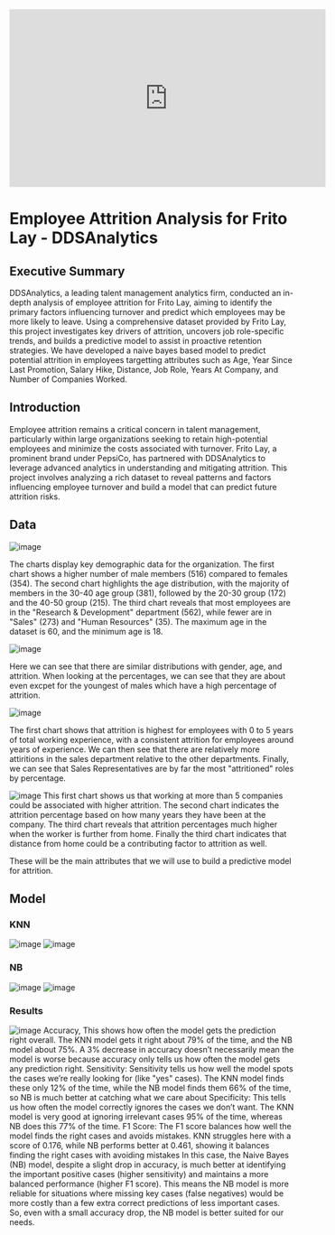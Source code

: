 <iframe width="560" height="315" src="https://www.youtube.com/embed/c_NYUSL_L3A?si=NlF5G9FXj5p73OJT" title="YouTube video player" frameborder="0" allow="accelerometer; autoplay; clipboard-write; encrypted-media; gyroscope; picture-in-picture; web-share" referrerpolicy="strict-origin-when-cross-origin" allowfullscreen></iframe>

# Employee Attrition Analysis for Frito Lay - DDSAnalytics

## Executive Summary
DDSAnalytics, a leading talent management analytics firm, conducted an in-depth analysis of employee attrition for Frito Lay, aiming to identify the primary factors influencing turnover and predict which employees may be more likely to leave. Using a comprehensive dataset provided by Frito Lay, this project investigates key drivers of attrition, uncovers job role-specific trends, and builds a predictive model to assist in proactive retention strategies. We have developed a naive bayes based model to predict potential attrition in employees targetting attributes such as Age, Year Since Last Promotion, Salary Hike, Distance, Job Role, Years At Company, and Number of Companies Worked.

## Introduction
Employee attrition remains a critical concern in talent management, particularly within large organizations seeking to retain high-potential employees and minimize the costs associated with turnover. Frito Lay, a prominent brand under PepsiCo, has partnered with DDSAnalytics to leverage advanced analytics in understanding and mitigating attrition. This project involves analyzing a rich dataset to reveal patterns and factors influencing employee turnover and build a model that can predict future attrition risks.

## Data
![image](https://github.com/user-attachments/assets/ac620901-1268-432b-928c-08d2e9a3388f)

The charts display key demographic data for the organization. The first chart shows a higher number of male members (516) compared to females (354). The second chart highlights the age distribution, with the majority of members in the 30-40 age group (381), followed by the 20-30 group (172) and the 40-50 group (215). The third chart reveals that most employees are in the "Research & Development" department (562), while fewer are in "Sales" (273) and "Human Resources" (35). The maximum age in the dataset is 60, and the minimum age is 18.

![image](https://github.com/user-attachments/assets/07f0622c-0f21-40c8-a82a-f51da254255d)

Here we can see that there are similar distributions with gender, age, and attrition. When looking at the percentages, we can see that they are about even excpet for the youngest of males which have a high percentage of attrition.

![image](https://github.com/user-attachments/assets/4df3a986-5320-4f3b-87a2-c37298017fa6)

The first chart shows that attrition is highest for employees with 0 to 5 years of total working experience, with a consistent attrition for employees around years of experience. We can then see that there are relatively more attiritions in the sales department relative to the other departments. Finally, we can see that Sales Representatives are by far the most "attritioned" roles by percentage.

![image](https://github.com/user-attachments/assets/c369f355-38d9-46e8-9a50-5f9061456a67)
This first chart shows us that working at more than 5 companies could be associated with higher attrition. The second chart indicates the attrition percentage based on how many years they have been at the company. The third chart reveals that attrition percentages much higher when the worker is further from home. Finally the third chart indicates that distance from home could be a contributing factor to attrition as well. 

These will be the main attributes that we will use to build a predictive model for attrition.

## Model
### KNN

![image](https://github.com/user-attachments/assets/b598cce4-2f55-41dc-bbf5-1a4f49da61e2)
![image](https://github.com/user-attachments/assets/a35a3da0-c2c9-44c6-a20b-acc6a117df67)

### NB

![image](https://github.com/user-attachments/assets/8ed287cc-b37c-43d0-b014-34eed74e696f)
![image](https://github.com/user-attachments/assets/d6ffb2df-e630-4432-8ff9-5700581a35fe)

### Results

![image](https://github.com/user-attachments/assets/fb967093-9a93-4431-940c-c73f16312539)
Accuracy, This shows how often the model gets the prediction right overall. The KNN model gets it right about 79% of the time, and the NB model about 75%. A 3% decrease in accuracy doesn’t necessarily mean the model is worse because accuracy only tells us how often the model gets any prediction right.
Sensitivity: Sensitivity tells us how well the model spots the cases we’re really looking for (like "yes" cases). The KNN model finds these only 12% of the time, while the NB model finds them 66% of the time, so NB is much better at catching what we care about
Specificity: This tells us how often the model correctly ignores the cases we don’t want. The KNN model is very good at ignoring irrelevant cases 95% of the time, whereas NB does this 77% of the time.
F1 Score: The F1 score balances how well the model finds the right cases and avoids mistakes. KNN struggles here with a score of 0.176, while NB performs better at 0.461, showing it balances finding the right cases with avoiding mistakes
In this case, the Naive Bayes (NB) model, despite a slight drop in accuracy, is much better at identifying the important positive cases (higher sensitivity) and maintains a more balanced performance (higher F1 score). This means the NB model is more reliable for situations where missing key cases (false negatives) would be more costly than a few extra correct predictions of less important cases. So, even with a small accuracy drop, the NB model is better suited for our needs.



